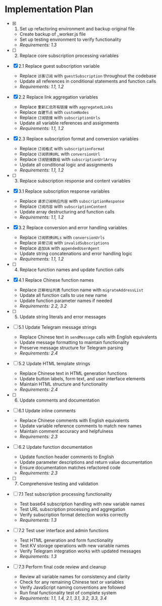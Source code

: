 # Implementation Plan

- [x] 1. Set up refactoring environment and backup original file
  - Create backup of _worker.js file
  - Set up testing environment to verify functionality
  - _Requirements: 1.3_

- [ ] 2. Replace core subscription processing variables
- [x] 2.1 Replace guest subscription variable
  - Replace `访客订阅` with `guestSubscription` throughout the codebase
  - Update all references in conditional statements and function calls
  - _Requirements: 1.1, 1.2_

- [x] 2.2 Replace link aggregation variables
  - Replace `重新汇总所有链接` with `aggregatedLinks`
  - Replace `自建节点` with `customNodes`
  - Replace `订阅链接` with `subscriptionUrls`
  - Update all variable references and assignments
  - _Requirements: 1.1, 1.2_

- [x] 2.3 Replace subscription format and conversion variables
  - Replace `订阅格式` with `subscriptionFormat`
  - Replace `订阅转换URL` with `conversionUrl`
  - Replace `订阅链接数组` with `subscriptionUrlArray`
  - Update all conditional logic and assignments
  - _Requirements: 1.1, 1.2_

- [ ] 3. Replace subscription response and content variables
- [x] 3.1 Replace subscription response variables
  - Replace `请求订阅响应内容` with `subscriptionResponse`
  - Replace `订阅内容` with `subscriptionContent`
  - Update array destructuring and function calls
  - _Requirements: 1.1, 1.2_

- [x] 3.2 Replace conversion and error handling variables
  - Replace `订阅转换URLs` with `conversionUrls`
  - Replace `异常订阅` with `invalidSubscriptions`
  - Replace `追加UA` with `appendedUserAgent`
  - Update string concatenations and error handling logic
  - _Requirements: 1.1, 1.2_

- [ ] 4. Replace function names and update function calls
- [x] 4.1 Replace Chinese function names
  - Replace `迁移地址列表` function name with `migrateAddressList`
  - Update all function calls to use new name
  - Update function parameter names if needed
  - _Requirements: 2.2, 3.2_

- [ ] 5. Update string literals and error messages
- [ ] 5.1 Update Telegram message strings
  - Replace Chinese text in `sendMessage` calls with English equivalents
  - Update message formatting to maintain functionality
  - Preserve message structure for Telegram parsing
  - _Requirements: 2.4_

- [ ] 5.2 Update HTML template strings
  - Replace Chinese text in HTML generation functions
  - Update button labels, form text, and user interface elements
  - Maintain HTML structure and functionality
  - _Requirements: 2.4_

- [ ] 6. Update comments and documentation
- [ ] 6.1 Update inline comments
  - Replace Chinese comments with English equivalents
  - Update variable reference comments to match new names
  - Maintain comment accuracy and helpfulness
  - _Requirements: 2.3_

- [ ] 6.2 Update function documentation
  - Update function header comments to English
  - Update parameter descriptions and return value documentation
  - Ensure documentation matches refactored code
  - _Requirements: 2.3_

- [ ] 7. Comprehensive testing and validation
- [ ] 7.1 Test subscription processing functionality
  - Test base64 subscription handling with new variable names
  - Test URL subscription processing and aggregation
  - Verify subscription format detection works correctly
  - _Requirements: 1.3_

- [ ] 7.2 Test user interface and admin functions
  - Test HTML generation and form functionality
  - Test KV storage operations with new variable names
  - Verify Telegram integration works with updated messages
  - _Requirements: 1.3_

- [ ] 7.3 Perform final code review and cleanup
  - Review all variable names for consistency and clarity
  - Check for any remaining Chinese text or variables
  - Verify JavaScript naming conventions are followed
  - Run final functionality test of complete system
  - _Requirements: 1.1, 1.4, 2.1, 3.1, 3.2, 3.3, 3.4_